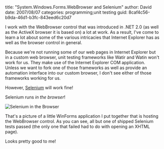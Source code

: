 
title: "System.Windows.Forms.WebBrowser and Selenium"
author: David
date: 2007/08/07
categories: programming;unit testing
guid: 8caf4c56-b9da-46d1-b3fc-843eed6c20d7

I work with the WebBrowser control that was introduced in .NET 2.0 (as well as the ActiveX browser it is based on) a lot at work. As a result, I've come to learn a lot about some of the various intricacies that Internet Explorer has as well as the browser control in general. 

Because we're not running some of our web pages in Internet Explorer but in a custom web browser, unit testing frameworks like Watir and Watin won't work for us. They make use of the Internet Explorer COM application. Unless we want to fork one of those frameworks as well as provide an automation interface into our custom browser, I don't see either of those frameworks working for us. 

However, [Selenium](http://www.openqa.org/selenium/) will work fine! 

Selenium runs *in the browser*! 

![Selenium in the Browser](https://s3.amazonaws.com/mohundro/blog/WindowsLiveWriter/System.Windows.For.WebBrowserandSelenium_C2DD/image.png)

That's a picture of a little WinForms application I put together that is hosting the WebBrowser control. As you can see, all but one of shipped Selenium tests passed (the only one that failed had to do with opening an XHTML page).

Looks pretty good to me!

